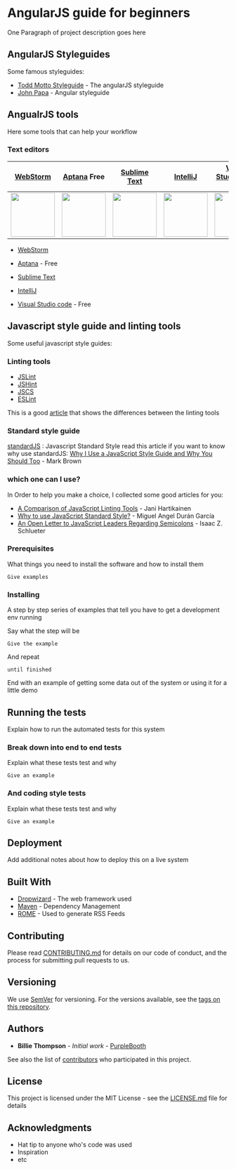 # AngularJS guide for beginners

One Paragraph of project description goes here

## AngularJS Styleguides

Some famous styleguides:

* [Todd Motto Styleguide](https://github.com/toddmotto/angularjs-styleguide/) - The angularJS styleguide
* [John Papa](https://github.com/johnpapa/angular-styleguide/) - Angular styleguide

## AngualrJS tools

Here some tools that can help your workflow

### Text editors

| [WebStorm](https://www.jetbrains.com/webstorm/) | [Aptana](http://www.aptana.com/) **Free** | [Sublime Text](http://www.sublimetext.com/) | [IntelliJ](https://www.jetbrains.com/idea/) | [Visual Studio code](https://code.visualstudio.com/) **Free** |
| --- | --- | --- | --- | --- |
|<img src="https://www.jetbrains.com/webstorm/img/screenshots/webstorm-main.png" width="100"> | <img src="http://www.aptana.com/images/product/S3-1-lrg.png" width="100"> | <img src="https://www.sublimetext.com/blog/images/build_error.png" width="100"> | <img src="https://www.jetbrains.com/idea/img/screenshots/idea_overview_5_1.png" width="100"> | <img src="https://code.visualstudio.com/home/home-screenshot-win.png" width="100"> |

* [WebStorm](https://www.jetbrains.com/webstorm/)
<!--<img src="https://www.jetbrains.com/webstorm/img/screenshots/webstorm-main.png" width="300">-->

* [Aptana](http://www.aptana.com/) - Free
<!--<img src="http://www.aptana.com/images/product/S3-1-lrg.png" width="300">-->

* [Sublime Text](http://www.sublimetext.com/)
<!--<img src="https://www.sublimetext.com/blog/images/build_error.png" width="300">-->

* [IntelliJ](https://www.jetbrains.com/idea/)
<!--<img src="https://www.jetbrains.com/idea/img/screenshots/idea_overview_5_1.png" width="300">-->

* [Visual Studio code](https://code.visualstudio.com/) - Free
<!--<img src="https://code.visualstudio.com/home/home-screenshot-win.png" width="300">-->

## Javascript style guide and linting tools

Some useful javascript style guides:

### Linting tools
* [JSLint](http://www.jslint.com/)
* [JSHint](http://jshint.com/)
* [JSCS](http://jscs.info/)
* [ESLint](http://eslint.org/)

This is a good [article](https://www.sitepoint.com/comparison-javascript-linting-tools/) that shows the differences between the linting tools 

### Standard style guide
[standardJS](https://standardjs.com) : Javascript Standard Style
read this article if you want to know why use standardJS:
[Why I Use a JavaScript Style Guide and Why You Should Too](https://www.sitepoint.com/why-use-javascript-style-guide/) - Mark Brown

### which one can I use?

In Order to help you make a choice, I collected some good articles for you:
* [A Comparison of JavaScript Linting Tools](https://www.sitepoint.com/comparison-javascript-linting-tools/) - Jani Hartikainen
* [Why to use JavaScript Standard Style?](https://www.linkedin.com/pulse/why-use-javascript-standard-style-miguel-angel-dur%C3%A1n-garc%C3%ADa) - Miguel Angel Durán García
* [An Open Letter to JavaScript Leaders Regarding Semicolons](http://blog.izs.me/post/2353458699/an-open-letter-to-javascript-leaders-regarding) - Isaac Z. Schlueter

### Prerequisites

What things you need to install the software and how to install them

```
Give examples
```

### Installing

A step by step series of examples that tell you have to get a development env running

Say what the step will be

```
Give the example
```

And repeat

```
until finished
```

End with an example of getting some data out of the system or using it for a little demo

## Running the tests

Explain how to run the automated tests for this system

### Break down into end to end tests

Explain what these tests test and why

```
Give an example
```

### And coding style tests

Explain what these tests test and why

```
Give an example
```

## Deployment

Add additional notes about how to deploy this on a live system

## Built With

* [Dropwizard](http://www.dropwizard.io/1.0.2/docs/) - The web framework used
* [Maven](https://maven.apache.org/) - Dependency Management
* [ROME](https://rometools.github.io/rome/) - Used to generate RSS Feeds

## Contributing

Please read [CONTRIBUTING.md](https://gist.github.com/PurpleBooth/b24679402957c63ec426) for details on our code of conduct, and the process for submitting pull requests to us.

## Versioning

We use [SemVer](http://semver.org/) for versioning. For the versions available, see the [tags on this repository](https://github.com/your/project/tags). 

## Authors

* **Billie Thompson** - *Initial work* - [PurpleBooth](https://github.com/PurpleBooth)

See also the list of [contributors](https://github.com/your/project/contributors) who participated in this project.

## License

This project is licensed under the MIT License - see the [LICENSE.md](LICENSE.md) file for details

## Acknowledgments

* Hat tip to anyone who's code was used
* Inspiration
* etc

